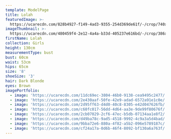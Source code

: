 ```yaml
---
template: ModelPage
title: Lolah
featuredImage: >-
  https://ucarecdn.com/828b4927-f149-4ad3-9355-254d369de61f/-/crop/740x473/0,0/-/preview/
imageThumbnail: >-
  https://ucarecdn.com/480459f4-2e12-4a4a-b33d-405237e616bd/-/crop/386x473/8,51/-/preview/
firstName: Lolah
collection: Girls
height: 130cm
measurementType: bust
bust: 60cm
waist: 53cm
hips: 65cm
size: '8'
shoeSize: '3'
hair: Dark Blonde
eyes: Brown
imagePortfolio:
  - image: 'https://ucarecdn.com/11dc69ec-3804-46b0-9138-cea9495c2477/'
  - image: 'https://ucarecdn.com/2e430aaf-50fe-42e9-adad-6572a91e1c0e/'
  - image: 'https://ucarecdn.com/2d95ff63-d4d0-40c8-8305-e42d047626fb/'
  - image: 'https://ucarecdn.com/c60fc017-56dd-4d64-aa3e-9de99f80676f/'
  - image: 'https://ucarecdn.com/2cb07029-2cf6-47ec-b5db-07134aa1e8f2/'
  - image: 'https://ucarecdn.com/d49ba78c-9ad5-4518-9992-4c9a3a5d4bad/'
  - image: 'https://ucarecdn.com/9bba72e6-880a-4f82-a5b2-096e5789187c/'
  - image: 'https://ucarecdn.com/cf24a17a-0d6b-46f4-8092-bf130a6a763f/'
---
```


